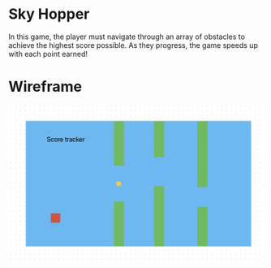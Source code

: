 # Sky Hopper
In this game, the player must navigate through an array of obstacles to achieve the highest score possible. As they progress, the game speeds up with each point earned!
# Wireframe
![wireframe](img/wireframe.png)
